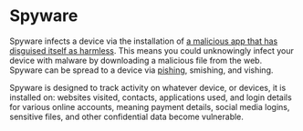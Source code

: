 # Spyware

Spyware infects a device via the installation of [a malicious app that has disguised itself as harmless](squatting.md). This means you could unknowingly infect your device with malware by downloading a malicious file from the web. Spyware can be spread to a device via [pishing](../mitre/phishing.md), smishing, and vishing.

Spyware is designed to track activity on whatever device, or devices, it is installed on: websites visited, contacts, applications used, and login details for various online accounts, meaning payment details, social media logins, sensitive files, and other confidential data become vulnerable.

